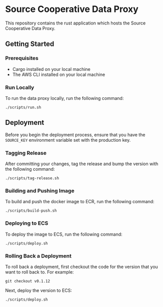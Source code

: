 # Source Cooperative Data Proxy

This repository contains the rust application which hosts the Source Cooperative Data Proxy.

## Getting Started

### Prerequisites
 - Cargo installed on your local machine
 - The AWS CLI installed on your local machine

### Run Locally

To run the data proxy locally, run the following command:

```
./scripts/run.sh
```

## Deployment

Before you begin the deployment process, ensure that you have the `SOURCE_KEY` environment variable set with the production key.

### Tagging Release

After committing your changes, tag the release and bump the version with the following command:

```
./scripts/tag-release.sh
```

### Building and Pushing Image

To build and push the docker image to ECR, run the following command:

```
./scripts/build-push.sh
```

### Deploying to ECS

To deploy the image to ECS, run the following command:

```
./scripts/deploy.sh
```

### Rolling Back a Deployment

To roll back a deployment, first checkout the code for the version that you want to roll back to. For example:

```
git checkout v0.1.12
```

Next, deploy the version to ECS:

```
./scripts/deploy.sh
```
